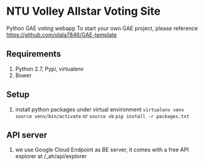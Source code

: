 # NTU Volley Allstar Voting Site
Python GAE voting webapp
To start your own GAE project, please reference https://github.com/olala7846/GAE-template

## Requirements
1. Python 2.7, Pypi, virtualenv
2. Bower


## Setup
1. install python packages under virtual environment
  `virtualenv venv`
  `source venv/bin/activate` or `source vb`
  `pip install -r packages.txt`

## API server
1. we use Google Cloud Endpoint as BE server, it comes with
  a free API explorer at /_ah/api/explorer
